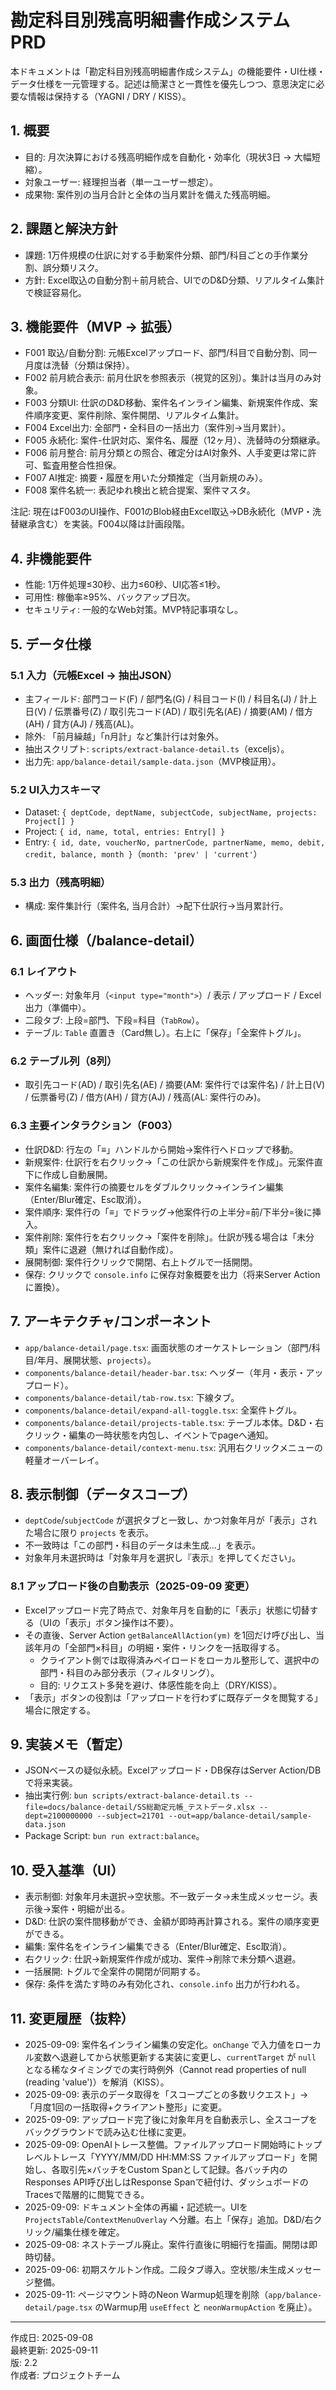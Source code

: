 # 勘定科目別残高明細書作成システム PRD

本ドキュメントは「勘定科目別残高明細書作成システム」の機能要件・UI仕様・データ仕様を一元管理する。記述は簡潔さと一貫性を優先しつつ、意思決定に必要な情報は保持する（YAGNI / DRY / KISS）。

## 1. 概要

- 目的: 月次決算における残高明細作成を自動化・効率化（現状3日 → 大幅短縮）。
- 対象ユーザー: 経理担当者（単一ユーザー想定）。
- 成果物: 案件別の当月合計と全体の当月累計を備えた残高明細。

## 2. 課題と解決方針

- 課題: 1万件規模の仕訳に対する手動案件分類、部門/科目ごとの手作業分割、誤分類リスク。
- 方針: Excel取込の自動分割＋前月統合、UIでのD&D分類、リアルタイム集計で検証容易化。

## 3. 機能要件（MVP → 拡張）

- F001 取込/自動分割: 元帳Excelアップロード、部門/科目で自動分割、同一月度は洗替（分類は保持）。
- F002 前月統合表示: 前月仕訳を参照表示（視覚的区別）。集計は当月のみ対象。
- F003 分類UI: 仕訳のD&D移動、案件名インライン編集、新規案件作成、案件順序変更、案件削除、案件開閉、リアルタイム集計。
- F004 Excel出力: 全部門・全科目の一括出力（案件別→当月累計）。
- F005 永続化: 案件-仕訳対応、案件名、履歴（12ヶ月）、洗替時の分類継承。
- F006 前月整合: 前月分類との照合、確定分はAI対象外、人手変更は常に許可、監査用整合性担保。
- F007 AI推定: 摘要・履歴を用いた分類推定（当月新規のみ）。
- F008 案件名統一: 表記ゆれ検出と統合提案、案件マスタ。

注記: 現在はF003のUI操作、F001のBlob経由Excel取込→DB永続化（MVP・洗替継承含む）を実装。F004以降は計画段階。

## 4. 非機能要件

- 性能: 1万件処理≤30秒、出力≤60秒、UI応答≤1秒。
- 可用性: 稼働率≥95%、バックアップ日次。
- セキュリティ: 一般的なWeb対策。MVP特記事項なし。

## 5. データ仕様

### 5.1 入力（元帳Excel → 抽出JSON）

- 主フィールド: 部門コード(F) / 部門名(G) / 科目コード(I) / 科目名(J) / 計上日(V) / 伝票番号(Z) / 取引先コード(AD) / 取引先名(AE) / 摘要(AM) / 借方(AH) / 貸方(AJ) / 残高(AL)。
- 除外: 「前月繰越」「n月計」など集計行は対象外。
- 抽出スクリプト: `scripts/extract-balance-detail.ts`（exceljs）。
- 出力先: `app/balance-detail/sample-data.json`（MVP検証用）。

### 5.2 UI入力スキーマ

- Dataset: `{ deptCode, deptName, subjectCode, subjectName, projects: Project[] }`
- Project: `{ id, name, total, entries: Entry[] }`
- Entry: `{ id, date, voucherNo, partnerCode, partnerName, memo, debit, credit, balance, month }`（`month: 'prev' | 'current'`）

### 5.3 出力（残高明細）

- 構成: 案件集計行（案件名, 当月合計）→配下仕訳行→当月累計行。

## 6. 画面仕様（/balance-detail）

### 6.1 レイアウト

- ヘッダー: 対象年月（`<input type="month">`）/ 表示 / アップロード / Excel出力（準備中）。
- 二段タブ: 上段=部門、下段=科目（`TabRow`）。
- テーブル: `Table` 直置き（Card無し）。右上に「保存」「全案件トグル」。

### 6.2 テーブル列（8列）

- 取引先コード(AD) / 取引先名(AE) / 摘要(AM: 案件行では案件名) / 計上日(V) / 伝票番号(Z) / 借方(AH) / 貸方(AJ) / 残高(AL: 案件行のみ)。

### 6.3 主要インタラクション（F003）

- 仕訳D&D: 行左の「≡」ハンドルから開始→案件行へドロップで移動。
- 新規案件: 仕訳行を右クリック→「この仕訳から新規案件を作成」。元案件直下に作成し自動展開。
- 案件名編集: 案件行の摘要セルをダブルクリック→インライン編集（Enter/Blur確定、Esc取消）。
- 案件順序: 案件行の「≡」でドラッグ→他案件行の上半分=前/下半分=後に挿入。
- 案件削除: 案件行を右クリック→「案件を削除」。仕訳が残る場合は「未分類」案件に退避（無ければ自動作成）。
- 展開制御: 案件行クリックで開閉、右上トグルで一括開閉。
- 保存: クリックで `console.info` に保存対象概要を出力（将来Server Actionに置換）。

## 7. アーキテクチャ/コンポーネント

- `app/balance-detail/page.tsx`: 画面状態のオーケストレーション（部門/科目/年月、展開状態、`projects`）。
- `components/balance-detail/header-bar.tsx`: ヘッダー（年月・表示・アップロード）。
- `components/balance-detail/tab-row.tsx`: 下線タブ。
- `components/balance-detail/expand-all-toggle.tsx`: 全案件トグル。
- `components/balance-detail/projects-table.tsx`: テーブル本体。D&D・右クリック・編集の一時状態を内包し、イベントでpageへ通知。
- `components/balance-detail/context-menu.tsx`: 汎用右クリックメニューの軽量オーバーレイ。

## 8. 表示制御（データスコープ）

- `deptCode`/`subjectCode` が選択タブと一致し、かつ対象年月が「表示」された場合に限り `projects` を表示。
- 不一致時は「この部門・科目のデータは未生成…」を表示。
- 対象年月未選択時は「対象年月を選択し『表示』を押してください」。

### 8.1 アップロード後の自動表示（2025-09-09 変更）
- Excelアップロード完了時点で、対象年月を自動的に「表示」状態に切替する（UIの「表示」ボタン操作は不要）。
- その直後、Server Action `getBalanceAllAction(ym)` を1回だけ呼び出し、当該年月の「全部門×科目」の明細・案件・リンクを一括取得する。
  - クライアント側では取得済みペイロードをローカル整形して、選択中の部門・科目のみ部分表示（フィルタリング）。
  - 目的: リクエスト多発を避け、体感性能を向上（DRY/KISS）。
 - 「表示」ボタンの役割は「アップロードを行わずに既存データを閲覧する」場合に限定する。

## 9. 実装メモ（暫定）

- JSONベースの疑似永続。Excelアップロード・DB保存はServer Action/DBで将来実装。
- 抽出実行例: `bun scripts/extract-balance-detail.ts --file=docs/balance-detail/SS総勘定元帳_テストデータ.xlsx --dept=2100000000 --subject=21701 --out=app/balance-detail/sample-data.json`
- Package Script: `bun run extract:balance`。

## 10. 受入基準（UI）

- 表示制御: 対象年月未選択→空状態。不一致データ→未生成メッセージ。表示後→案件・明細が出る。
- D&D: 仕訳の案件間移動ができ、金額が即時再計算される。案件の順序変更ができる。
- 編集: 案件名をインライン編集できる（Enter/Blur確定、Esc取消）。
- 右クリック: 仕訳→新規案件作成が成功、案件→削除で未分類へ退避。
- 一括展開: トグルで全案件の開閉が同期する。
- 保存: 条件を満たす時のみ有効化され、`console.info` 出力が行われる。

## 11. 変更履歴（抜粋）

- 2025-09-09: 案件名インライン編集の安定化。`onChange` で入力値をローカル変数へ退避してから状態更新する実装に変更し、`currentTarget` が `null` となる稀なタイミングでの実行時例外（Cannot read properties of null (reading 'value')）を解消（KISS）。
- 2025-09-09: 表示のデータ取得を「スコープごとの多数リクエスト」→「月度1回の一括取得+クライアント整形」に変更。
- 2025-09-09: アップロード完了後に対象年月を自動表示し、全スコープをバックグラウンドで読み込む仕様に変更。
- 2025-09-09: OpenAIトレース整備。ファイルアップロード開始時にトップレベルトレース「YYYY/MM/DD HH:MM:SS ファイルアップロード」を開始し、各取引先×バッチをCustom Spanとして記録。各バッチ内のResponses API呼び出しはResponse Spanで紐付け、ダッシュボードのTracesで階層的に閲覧できる。
- 2025-09-09: ドキュメント全体の再編・記述統一。UIを `ProjectsTable`/`ContextMenuOverlay` へ分離。右上「保存」追加。D&D/右クリック/編集仕様を確定。
- 2025-09-08: ネストテーブル廃止。案件行直後に明細行を描画。開閉は即時切替。
- 2025-09-06: 初期スケルトン作成。二段タブ導入。空状態/未生成メッセージ整備。
 - 2025-09-11: ページマウント時のNeon Warmup処理を削除（`app/balance-detail/page.tsx` のWarmup用 `useEffect` と `neonWarmupAction` を廃止）。

---

作成日: 2025-09-08  
最終更新: 2025-09-11  
版: 2.2  
作成者: プロジェクトチーム

